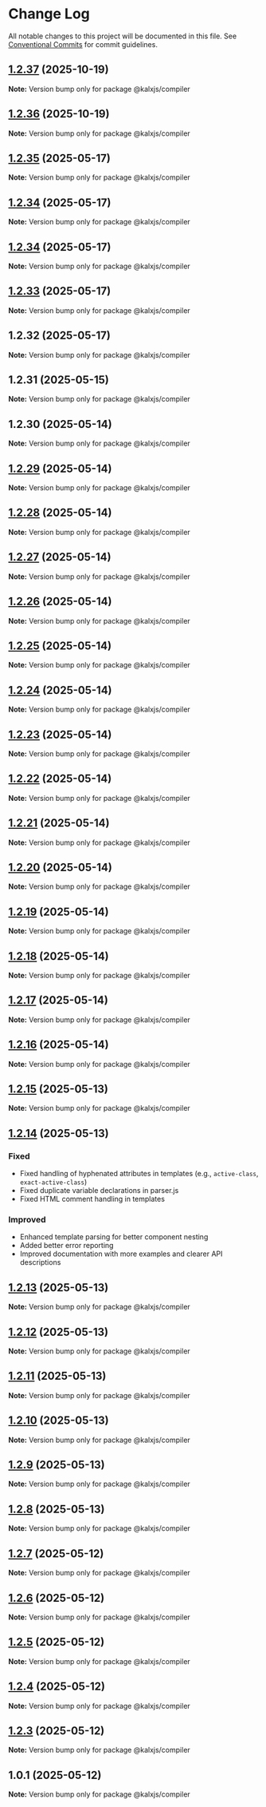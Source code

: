# Change Log

All notable changes to this project will be documented in this file.
See [Conventional Commits](https://conventionalcommits.org) for commit guidelines.

## [1.2.37](https://github.com/Odeneho-Calculus/kalxjs/compare/@kalxjs/compiler@1.2.35...@kalxjs/compiler@1.2.37) (2025-10-19)

**Note:** Version bump only for package @kalxjs/compiler

## [1.2.36](https://github.com/Odeneho-Calculus/kalxjs/compare/@kalxjs/compiler@1.2.35...@kalxjs/compiler@1.2.36) (2025-10-19)

**Note:** Version bump only for package @kalxjs/compiler

## [1.2.35](https://github.com/Odeneho-Calculus/kalxjs/compare/@kalxjs/compiler@1.2.34...@kalxjs/compiler@1.2.35) (2025-05-17)

**Note:** Version bump only for package @kalxjs/compiler

## [1.2.34](https://github.com/Odeneho-Calculus/kalxjs/compare/@kalxjs/compiler@1.2.33...@kalxjs/compiler@1.2.34) (2025-05-17)

**Note:** Version bump only for package @kalxjs/compiler

## [1.2.34](https://github.com/Odeneho-Calculus/kalxjs/compare/@kalxjs/compiler@1.2.33...@kalxjs/compiler@1.2.34) (2025-05-17)

**Note:** Version bump only for package @kalxjs/compiler

## [1.2.33](https://github.com/Odeneho-Calculus/kalxjs/compare/@kalxjs/compiler@1.2.32...@kalxjs/compiler@1.2.33) (2025-05-17)

**Note:** Version bump only for package @kalxjs/compiler

## 1.2.32 (2025-05-17)

**Note:** Version bump only for package @kalxjs/compiler

## 1.2.31 (2025-05-15)

**Note:** Version bump only for package @kalxjs/compiler

## 1.2.30 (2025-05-14)

**Note:** Version bump only for package @kalxjs/compiler

## [1.2.29](https://github.com/Odeneho-Calculus/kalxjs/compare/@kalxjs/compiler@1.2.28...@kalxjs/compiler@1.2.29) (2025-05-14)

**Note:** Version bump only for package @kalxjs/compiler

## [1.2.28](https://github.com/Odeneho-Calculus/kalxjs/compare/@kalxjs/compiler@1.2.27...@kalxjs/compiler@1.2.28) (2025-05-14)

**Note:** Version bump only for package @kalxjs/compiler

## [1.2.27](https://github.com/Odeneho-Calculus/kalxjs/compare/@kalxjs/compiler@1.2.26...@kalxjs/compiler@1.2.27) (2025-05-14)

**Note:** Version bump only for package @kalxjs/compiler

## [1.2.26](https://github.com/Odeneho-Calculus/kalxjs/compare/@kalxjs/compiler@1.2.18...@kalxjs/compiler@1.2.26) (2025-05-14)

**Note:** Version bump only for package @kalxjs/compiler

## [1.2.25](https://github.com/Odeneho-Calculus/kalxjs/compare/@kalxjs/compiler@1.2.18...@kalxjs/compiler@1.2.25) (2025-05-14)

**Note:** Version bump only for package @kalxjs/compiler

## [1.2.24](https://github.com/Odeneho-Calculus/kalxjs/compare/@kalxjs/compiler@1.2.18...@kalxjs/compiler@1.2.24) (2025-05-14)

**Note:** Version bump only for package @kalxjs/compiler

## [1.2.23](https://github.com/Odeneho-Calculus/kalxjs/compare/@kalxjs/compiler@1.2.18...@kalxjs/compiler@1.2.23) (2025-05-14)

**Note:** Version bump only for package @kalxjs/compiler

## [1.2.22](https://github.com/Odeneho-Calculus/kalxjs/compare/@kalxjs/compiler@1.2.18...@kalxjs/compiler@1.2.22) (2025-05-14)

**Note:** Version bump only for package @kalxjs/compiler

## [1.2.21](https://github.com/Odeneho-Calculus/kalxjs/compare/@kalxjs/compiler@1.2.18...@kalxjs/compiler@1.2.21) (2025-05-14)

**Note:** Version bump only for package @kalxjs/compiler

## [1.2.20](https://github.com/Odeneho-Calculus/kalxjs/compare/@kalxjs/compiler@1.2.18...@kalxjs/compiler@1.2.20) (2025-05-14)

**Note:** Version bump only for package @kalxjs/compiler

## [1.2.19](https://github.com/Odeneho-Calculus/kalxjs/compare/@kalxjs/compiler@1.2.18...@kalxjs/compiler@1.2.19) (2025-05-14)

**Note:** Version bump only for package @kalxjs/compiler

## [1.2.18](https://github.com/Odeneho-Calculus/kalxjs/compare/@kalxjs/compiler@1.2.17...@kalxjs/compiler@1.2.18) (2025-05-14)

**Note:** Version bump only for package @kalxjs/compiler

## [1.2.17](https://github.com/Odeneho-Calculus/kalxjs/compare/@kalxjs/compiler@1.2.16...@kalxjs/compiler@1.2.17) (2025-05-14)

**Note:** Version bump only for package @kalxjs/compiler

## [1.2.16](https://github.com/Odeneho-Calculus/kalxjs/compare/@kalxjs/compiler@1.2.15...@kalxjs/compiler@1.2.16) (2025-05-14)

**Note:** Version bump only for package @kalxjs/compiler

## [1.2.15](https://github.com/Odeneho-Calculus/kalxjs/compare/@kalxjs/compiler@1.2.14...@kalxjs/compiler@1.2.15) (2025-05-13)

**Note:** Version bump only for package @kalxjs/compiler

## [1.2.14](https://github.com/Odeneho-Calculus/kalxjs/compare/@kalxjs/compiler@1.2.13...@kalxjs/compiler@1.2.14) (2025-05-13)

### Fixed

- Fixed handling of hyphenated attributes in templates (e.g., `active-class`, `exact-active-class`)
- Fixed duplicate variable declarations in parser.js
- Fixed HTML comment handling in templates

### Improved

- Enhanced template parsing for better component nesting
- Added better error reporting
- Improved documentation with more examples and clearer API descriptions

## [1.2.13](https://github.com/Odeneho-Calculus/kalxjs/compare/@kalxjs/compiler@1.2.12...@kalxjs/compiler@1.2.13) (2025-05-13)

**Note:** Version bump only for package @kalxjs/compiler

## [1.2.12](https://github.com/Odeneho-Calculus/kalxjs/compare/@kalxjs/compiler@1.2.11...@kalxjs/compiler@1.2.12) (2025-05-13)

**Note:** Version bump only for package @kalxjs/compiler

## [1.2.11](https://github.com/Odeneho-Calculus/kalxjs/compare/@kalxjs/compiler@1.2.10...@kalxjs/compiler@1.2.11) (2025-05-13)

**Note:** Version bump only for package @kalxjs/compiler

## [1.2.10](https://github.com/Odeneho-Calculus/kalxjs/compare/@kalxjs/compiler@1.2.9...@kalxjs/compiler@1.2.10) (2025-05-13)

**Note:** Version bump only for package @kalxjs/compiler

## [1.2.9](https://github.com/Odeneho-Calculus/kalxjs/compare/@kalxjs/compiler@1.2.8...@kalxjs/compiler@1.2.9) (2025-05-13)

**Note:** Version bump only for package @kalxjs/compiler

## [1.2.8](https://github.com/Odeneho-Calculus/kalxjs/compare/@kalxjs/compiler@1.2.7...@kalxjs/compiler@1.2.8) (2025-05-13)

**Note:** Version bump only for package @kalxjs/compiler

## [1.2.7](https://github.com/Odeneho-Calculus/kalxjs/compare/@kalxjs/compiler@1.2.6...@kalxjs/compiler@1.2.7) (2025-05-12)

**Note:** Version bump only for package @kalxjs/compiler

## [1.2.6](https://github.com/Odeneho-Calculus/kalxjs/compare/@kalxjs/compiler@1.2.5...@kalxjs/compiler@1.2.6) (2025-05-12)

**Note:** Version bump only for package @kalxjs/compiler

## [1.2.5](https://github.com/Odeneho-Calculus/kalxjs/compare/@kalxjs/compiler@1.2.4...@kalxjs/compiler@1.2.5) (2025-05-12)

**Note:** Version bump only for package @kalxjs/compiler

## [1.2.4](https://github.com/Odeneho-Calculus/kalxjs/compare/@kalxjs/compiler@1.2.3...@kalxjs/compiler@1.2.4) (2025-05-12)

**Note:** Version bump only for package @kalxjs/compiler

## [1.2.3](https://github.com/Odeneho-Calculus/kalxjs/compare/@kalxjs/compiler@1.0.1...@kalxjs/compiler@1.2.3) (2025-05-12)

**Note:** Version bump only for package @kalxjs/compiler

## 1.0.1 (2025-05-12)

**Note:** Version bump only for package @kalxjs/compiler
